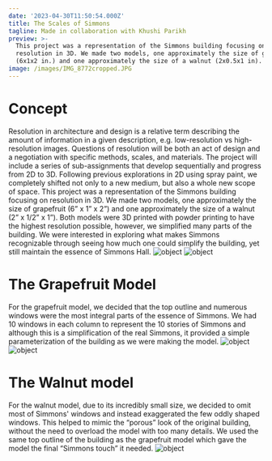 ```yaml
---
date: '2023-04-30T11:50:54.000Z'
title: The Scales of Simmons
tagline: Made in collaboration with Khushi Parikh
preview: >-
  This project was a representation of the Simmons building focusing on
  resolution in 3D. We made two models, one approximately the size of grapefruit
  (6x1x2 in.) and one approximately the size of a walnut (2x0.5x1 in).
image: /images/IMG_8772cropped.JPG
---
```

# Concept

Resolution in architecture and design is a relative term describing the amount of information in a given description, e.g. low-resolution vs high-resolution images. Questions of resolution will be both an act of design and a negotiation with specific methods, scales, and materials. The project will include a series of sub-assignments that develop sequentially and progress from 2D to 3D. Following previous explorations in 2D using spray paint, we completely shifted not only to a new medium, but also a whole new scope of space. This project was a representation of the Simmons building focusing on resolution in 3D.  We made two models, one approximately the size of grapefruit (6” x 1” x 2”) and one approximately the size of a walnut (2” x 1/2” x 1”). Both models were 3D printed with powder printing to have the highest resolution possible, however, we simplified many parts of the building. We were interested in exploring what makes Simmons recognizable through seeing how much one could simplify the building, yet still maintain the essence of Simmons Hall.
![object](/images/IMG_8754.JPG) 
![object](/images/IMG_8760.JPG)

# The Grapefruit Model

For the grapefruit model, we decided that the top outline and numerous windows were the most integral parts of the essence of Simmons. We had 10 windows in each column to represent the 10 stories of Simmons and although this is a simplification of the real Simmons, it provided a simple parameterization of the building as we were making the model.
![object](/images/IMG-5011.JPG)
![object](/images/IMG_8767.JPG)

# The Walnut model

For the walnut model, due to its incredibly small size, we decided to omit most of Simmons' windows and instead exaggerated the few oddly shaped windows. This helped to mimic the “porous” look of the original building, without the need to overload the model with too many details. We used the same top outline of the building as the grapefruit model which gave the model the final “Simmons touch” it needed.
![object](/images/Simmons_Hall.JPEG)

